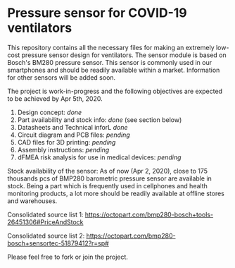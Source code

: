 # Pressure sensor for COVID-19 ventilators
This repository contains all the necessary files for making an extremely low-cost pressure sensor design for ventilators. The sensor module is based on Bosch's BM280 pressure sensor. This sensor is commonly used in our smartphones and should be readily available within a market. Information for other sensors will be added soon.

The project is work-in-progress and the following objectives are expected to be achieved by Apr 5th, 2020.

1) Design concept: *done*
2) Part availability and stock info: *done* (see section below)
3) Datasheets and Technical inforL *done*
3) Circuit diagram and PCB files: *pending*
4) CAD files for 3D printing: *pending*
5) Assembly instructions: *pending*
5) dFMEA risk analysis for use in medical devices: *pending*

Stock availability of the sensor:
As of now (Apr 2, 2020), close to 175 thousands pcs of BMP280 barometric pressure sensor are available in stock. Being a part which is frequently used in cellphones and health monitoring products, a lot more should be readily available at offline stores and warehouses.

Consolidated source list 1: https://octopart.com/bmp280-bosch+tools-26451306#PriceAndStock

Consolidated source list 2: https://octopart.com/bmp280-bosch+sensortec-51879412?r=sp#

Please feel free to fork or join the project.

